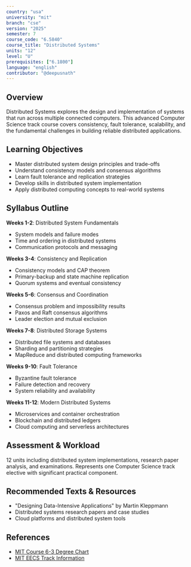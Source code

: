 ```yaml
---
country: "usa"
university: "mit"
branch: "cse"
version: "2025"
semester: 7
course_code: "6.5840"
course_title: "Distributed Systems"
units: "12"
level: "U"
prerequisites: ["6.1800"]
language: "english"
contributor: "@deepusnath"
---
```


## Overview

Distributed Systems explores the design and implementation of systems that run across multiple connected computers. This advanced Computer Science track course covers consistency, fault tolerance, scalability, and the fundamental challenges in building reliable distributed applications.

## Learning Objectives

- Master distributed system design principles and trade-offs
- Understand consistency models and consensus algorithms
- Learn fault tolerance and replication strategies
- Develop skills in distributed system implementation
- Apply distributed computing concepts to real-world systems

## Syllabus Outline

**Weeks 1-2**: Distributed System Fundamentals
- System models and failure modes
- Time and ordering in distributed systems
- Communication protocols and messaging

**Weeks 3-4**: Consistency and Replication
- Consistency models and CAP theorem
- Primary-backup and state machine replication
- Quorum systems and eventual consistency

**Weeks 5-6**: Consensus and Coordination
- Consensus problem and impossibility results
- Paxos and Raft consensus algorithms
- Leader election and mutual exclusion

**Weeks 7-8**: Distributed Storage Systems
- Distributed file systems and databases
- Sharding and partitioning strategies
- MapReduce and distributed computing frameworks

**Weeks 9-10**: Fault Tolerance
- Byzantine fault tolerance
- Failure detection and recovery
- System reliability and availability

**Weeks 11-12**: Modern Distributed Systems
- Microservices and container orchestration
- Blockchain and distributed ledgers
- Cloud computing and serverless architectures

## Assessment & Workload

12 units including distributed system implementations, research paper analysis, and examinations. Represents one Computer Science track elective with significant practical component.

## Recommended Texts & Resources

- "Designing Data-Intensive Applications" by Martin Kleppmann
- Distributed systems research papers and case studies
- Cloud platforms and distributed system tools

## References

- [MIT Course 6-3 Degree Chart](https://catalog.mit.edu/degree-charts/computer-science-engineering-course-6-3/)
- [MIT EECS Track Information](https://catalog.mit.edu/degree-charts/electrical-engineering-computer-science-tracks/)
